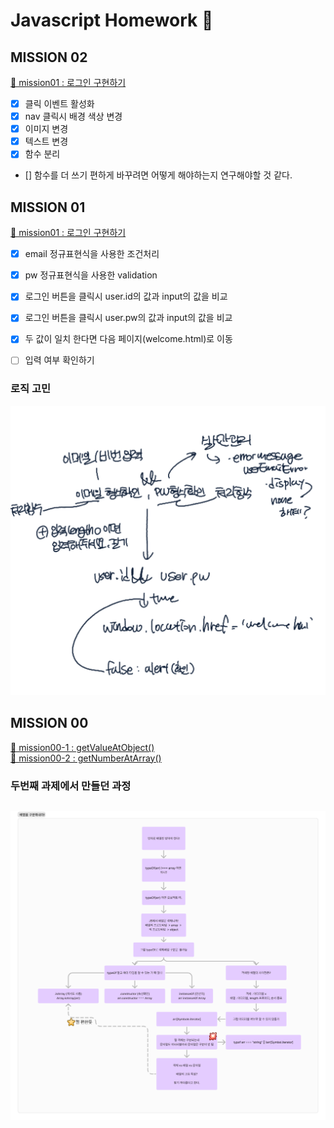 # Javascript Homework 📓

## MISSION 02

[🦦 mission01 : 로그인 구현하기](https://github.com/A-Jamong/js-homework/blob/poster/mission02/poster/client/js/main.js)  

- [X] 클릭 이벤트 활성화
- [X] nav 클릭시 배경 색상 변경
- [X] 이미지 변경
- [X] 텍스트 변경
- [X] 함수 분리

- [] 함수를 더 쓰기 편하게 바꾸려면 어떻게 해야하는지 연구해야할 것 같다. 



## MISSION 01

[🐨 mission01 : 로그인 구현하기](https://github.com/A-Jamong/js-homework/blob/main/mission01/naver_login/js/main.js)   

- [X] email 정규표현식을 사용한 조건처리 
- [x] pw 정규표현식을 사용한 validation
- [x] 로그인 버튼을 클릭시 user.id의 값과 input의 값을 비교
- [x] 로그인 버튼을 클릭시 user.pw의 값과 input의 값을 비교
- [x] 두 값이 일치 한다면 다음 페이지(welcome.html)로 이동

- [ ] 입력 여부 확인하기 

### 로직 고민
![로직](/mission01/naver_login/assets/studyimg.jpeg)

## MISSION 00

[🐨 mission00-1 : getValueAtObject()](https://github.com/A-Jamong/js-homework/blob/main/mission00/problem1.js)  
[🐨 mission00-2 : getNumberAtArray()](https://github.com/A-Jamong/js-homework/blob/main/mission00/problem2.js)

### 두번째 과제에서 만들던 과정

## ![만들던 과정](/mission00/image.png)

